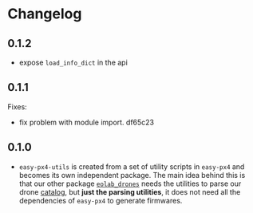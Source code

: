 # Changelog

## 0.1.2

- expose `load_info_dict` in the api

## 0.1.1

Fixes:
- fix problem with module import. df65c23

## 0.1.0

- `easy-px4-utils` is created from a set of utility scripts in `easy-px4` and becomes its own independent package. The main idea behind this is that our other package [`eolab_drones`](https://github.com/EOLab-HSRW/drones-fw) needs the utilities to parse our drone [catalog](https://github.com/EOLab-HSRW/drones-fw/tree/main/eolab_drones/catalog), but **just the parsing utilities**, it does not need all the dependencies of `easy-px4` to generate firmwares.

